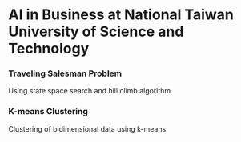 # AI in Business at National Taiwan University of Science and Technology
### Traveling Salesman Problem 
Using state space search and hill climb algorithm
### K-means Clustering
Clustering of bidimensional data using k-means